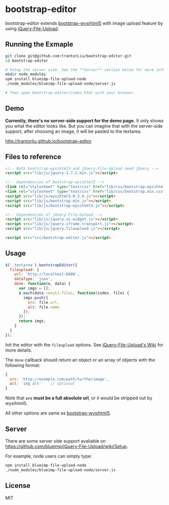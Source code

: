# bootstrap-editor

bootstrap-editor extends [bootstrap-wysihtml5](https://github.com/jhollingworth/bootstrap-wysihtml5) with image upload feature by using [jQuery-File-Upload](https://github.com/blueimp/jQuery-File-Upload).

## Running the Exmaple

```bash
git clone git@github.com:trantorLiu/bootstrap-editor.git
cd bootstrap-editor

# Setup the server side. See the **Server** section below for more info.
mkdir node_modules
npm install blueimp-file-upload-node
./node_modules/blueimp-file-upload-node/server.js

# Then open bootstrap-editor/index.html with your browser.
```

## Demo
**Currently, there's no server-side support for the demo page.**
It only shows you what the editor looks like.
But you can imagine that with the server-side support, after choosing an image, it will be pasted to the textarea.

http://trantorliu.github.io/bootstrap-editor


## Files to reference
```html
<!-- Both bootstrap-wysihtml5 and jQuery-File-Upload need jQuery -->
<script src="lib/js/jquery-1.7.2.min.js"></script>

<!-- Dependencies of bootstrap-wysihtml5 -->
<link rel="stylesheet" type="text/css" href="lib/css/bootstrap-wysihtml5.css"></link>
<link rel="stylesheet" type="text/css" href="lib/css/bootstrap.min.css"></link>
<script src="lib/js/wysihtml5-0.3.0.js"></script>
<script src="lib/js/bootstrap.min.js"></script>
<script src="lib/js/bootstrap-wysihtml5.js"></script>

<!-- Dependencies of jQuery-File-Upload -->
<script src="lib/js/jquery.ui.widget.js"></script>
<script src="lib/js/jquery.iframe-transport.js"></script>
<script src="lib/js/jquery.fileupload.js"></script>

<script src="src/bootstrap-editor.js"></script>
```

## Usage


```javascript
$('.textarea').bootstrapEditor({
  fileupload: {
    url: 'http://localhost:8888',
    dataType: 'json',
    done: function(e, data) {
      var imgs = [];
      $.each(data.result.files, function(index, file) {
        imgs.push({
          src: file.url,
          alt: file.name
        });
      });
      return imgs;
    }
  }
});
```

Init the editor with the `fileupload` options. See [jQuery-File-Upload's Wiki](https://github.com/blueimp/jQuery-File-Upload/wiki/Options) for more details.

The `done` callback should return an object or an array of objects with the following format:

```javascript
{
  src: 'http://example.com/path/to/the/image',
  alt: 'img alt'    // optional
}
```

Note that **`src` must be a full absolute url**,
or it would be stripped out by wysihtml5.

All other options are same as [bootstrap-wysihtml5](https://github.com/jhollingworth/bootstrap-wysihtml5/).

## Server

There are some server side support avaliable on https://github.com/blueimp/jQuery-File-Upload/wiki/Setup.

For example, node users can simply type:

```bash
npm install blueimp-file-upload-node
./node_modules/blueimp-file-upload-node/server.js
```

## License

MIT
